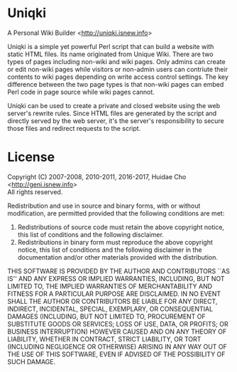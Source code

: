 # Uniqki
A Personal Wiki Builder <<http://uniqki.isnew.info>>

Uniqki is a simple yet powerful Perl script that can build a website with static HTML files. Its name originated from Unique Wiki. There are two types of pages including non-wiki and wiki pages. Only admins can create or edit non-wiki pages while visitors or non-admin users can contriute their contents to wiki pages depending on write access control settings. The key difference between the two page types is that non-wiki pages can embed Perl code in page source while wiki pages cannot.

Uniqki can be used to create a private and closed website using the web server's rewrite rules. Since HTML files are generated by the script and directly served by the web server, it's the server's responsibility to secure those files and redirect requests to the script.

# License

Copyright (C) 2007-2008, 2010-2011, 2016-2017, Huidae Cho <<http://geni.isnew.info>>  
All rights reserved.

Redistribution and use in source and binary forms, with or without
modification, are permitted provided that the following conditions
are met:

1. Redistributions of source code must retain the above copyright
   notice, this list of conditions and the following disclaimer.
2. Redistributions in binary form must reproduce the above copyright
   notice, this list of conditions and the following disclaimer in the
   documentation and/or other materials provided with the distribution.

THIS SOFTWARE IS PROVIDED BY THE AUTHOR AND CONTRIBUTORS ``AS IS'' AND
ANY EXPRESS OR IMPLIED WARRANTIES, INCLUDING, BUT NOT LIMITED TO, THE
IMPLIED WARRANTIES OF MERCHANTABILITY AND FITNESS FOR A PARTICULAR PURPOSE
ARE DISCLAIMED.  IN NO EVENT SHALL THE AUTHOR OR CONTRIBUTORS BE LIABLE
FOR ANY DIRECT, INDIRECT, INCIDENTAL, SPECIAL, EXEMPLARY, OR CONSEQUENTIAL
DAMAGES (INCLUDING, BUT NOT LIMITED TO, PROCUREMENT OF SUBSTITUTE GOODS
OR SERVICES; LOSS OF USE, DATA, OR PROFITS; OR BUSINESS INTERRUPTION)
HOWEVER CAUSED AND ON ANY THEORY OF LIABILITY, WHETHER IN CONTRACT, STRICT
LIABILITY, OR TORT (INCLUDING NEGLIGENCE OR OTHERWISE) ARISING IN ANY WAY
OUT OF THE USE OF THIS SOFTWARE, EVEN IF ADVISED OF THE POSSIBILITY OF
SUCH DAMAGE.
